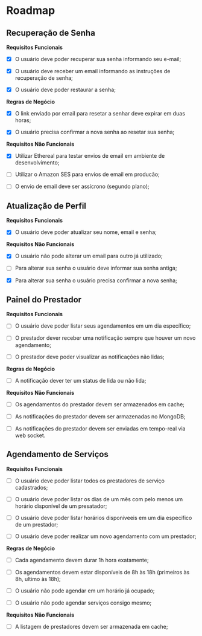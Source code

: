 # Roadmap

## Recuperação de Senha

**Requisitos Funcionais**

- [x] O usuário deve poder recuperar sua senha informando seu e-mail;

- [x] O usuário deve receber um email informando as instruções de recuperação de senha;

- [x] O usuário deve poder restaurar a senha;

**Regras de Negócio**

- [x] O link enviado por email para resetar a senhar deve expirar em duas horas;

- [x] O usuário precisa confirmar a nova senha ao resetar sua senha;

**Requisitos Não Funcionais**

- [x] Utilizar Ethereal para testar envios de email em ambiente de desenvolvimento;

- [ ] Utilizar o Amazon SES para envios de email em producão;

- [ ] O envio de email deve ser assícrono (segundo plano);



## Atualização de Perfil

**Requisitos Funcionais**

- [x] O usuário deve poder atualizar seu nome, email e senha;

**Requisitos Não Funcionais**

- [x] O usuário não pode alterar um email para outro já utilizado;

- [ ] Para alterar sua senha o usuário deve informar sua senha antiga;

- [x] Para alterar sua senha o usuário precisa confirmar a nova senha;



## Painel do Prestador

**Requisitos Funcionais**

- [ ] O usuário deve poder listar seus agendamentos em um dia específico;

- [ ] O prestador dever receber uma notificação sempre que houver um novo agendamento;

- [ ] O prestador deve poder visualizar as notificações não lidas;

**Regras de Negócio**

- [ ] A notificação dever ter um status de lida ou não lida;

**Requisitos Não Funcionais**

- [ ] Os agendamentos do prestador devem ser armazenados em cache;

- [ ] As notificações do prestador devem ser armazenadas no MongoDB;

- [ ] As notificações do prestador devem ser enviadas em tempo-real via web socket.



## Agendamento de Serviços

**Requisitos Funcionais**

- [ ] O usuário deve poder listar todos os prestadores de serviço cadastrados;

- [ ] O usuário deve poder listar os dias de um mês com pelo menos um horário disponível de um presatador;

- [ ] O usuário deve poder listar horários disponiveeis em um dia especifico de um prestador;

- [ ] O usuário deve poder realizar um novo agendamento com um prestador;

**Regras de Negócio**

- [ ] Cada agendamento devem durar 1h hora exatamente;

- [ ] Os agendamentos devem estar disponíveis de 8h às 18h (primeiros às 8h, ultimo às 18h);

- [ ] O usuário não pode agendar em um horário já ocupado;

- [ ] O usuário não pode agendar serviços consigo mesmo;

**Requisitos Não Funcionais**

- [ ] A listagem de prestadores devem ser armazenada em cache;
